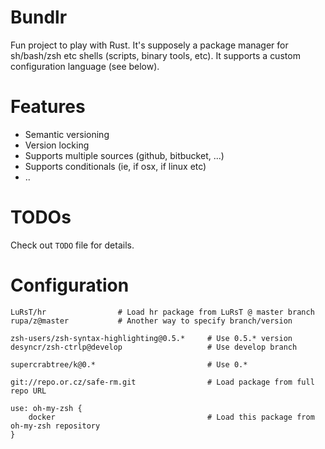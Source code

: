 # Bundlr

Fun project to play with Rust. It's supposely a package manager for sh/bash/zsh etc shells (scripts, binary tools, etc).
It supports a custom configuration language (see below).

# Features

- Semantic versioning
- Version locking
- Supports multiple sources (github, bitbucket, ...)
- Supports conditionals (ie, if osx, if linux etc)
- ..

# TODOs

Check out `TODO` file for details.

# Configuration

```
LuRsT/hr                # Load hr package from LuRsT @ master branch
rupa/z@master           # Another way to specify branch/version

zsh-users/zsh-syntax-highlighting@0.5.*     # Use 0.5.* version
desyncr/zsh-ctrlp@develop                   # Use develop branch

supercrabtree/k@0.*                         # Use 0.*

git://repo.or.cz/safe-rm.git                # Load package from full repo URL

use: oh-my-zsh {
    docker                                  # Load this package from oh-my-zsh repository
}

```
